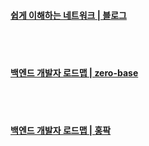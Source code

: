 <br><br>
#### [쉽게 이해하는 네트워크 | 블로그](https://better-together.tistory.com/category/%EB%83%90%EC%98%B9%EC%95%84%20%EB%A9%8D%EB%A9%8D%ED%95%B4%EB%B4%90%28How%20to%20Speak%20IT%29/%ED%85%8C%ED%81%AC%28IT%29%20%EB%AC%B8%EB%B2%95)   
<br><br>   
#### [백엔드 개발자 로드맵 | zero-base](https://zero-base.co.kr/event/media_BE_school_roadmap)
<br><br>
#### [백엔드 개발자 로드맵 | 홍팍](https://blog.hongparkedu.com/%ec%9b%b9-%ea%b0%9c%eb%b0%9c%ec%9e%90-%ec%b7%a8%ec%97%85%ec%9d%84-%ec%9c%84%ed%95%9c-%eb%b9%84%ec%a0%84%ea%b3%b5-%eb%b0%b1%ec%97%94%eb%93%9c-%ed%95%99%ec%8a%b5-%ec%88%9c%ec%84%9c/)
<br><br>
